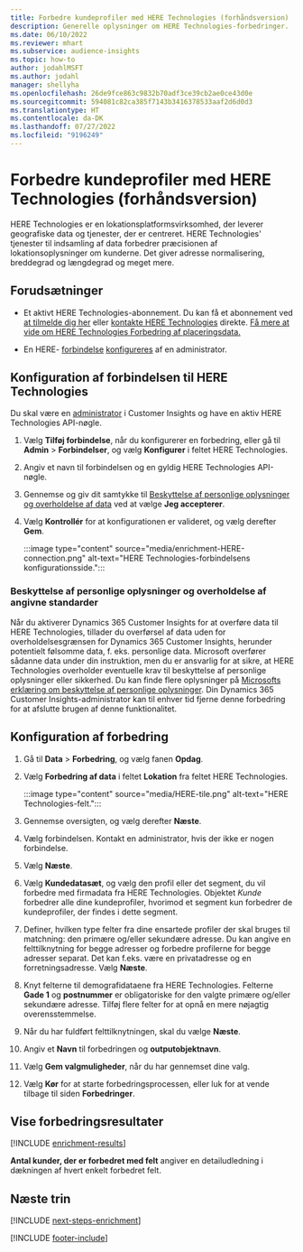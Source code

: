 ```yaml
---
title: Forbedre kundeprofiler med HERE Technologies (forhåndsversion)
description: Generelle oplysninger om HERE Technologies-forbedringer.
ms.date: 06/10/2022
ms.reviewer: mhart
ms.subservice: audience-insights
ms.topic: how-to
author: jodahlMSFT
ms.author: jodahl
manager: shellyha
ms.openlocfilehash: 26de9fce863c9832b70adf3ce39cb2ae0ce43d0e
ms.sourcegitcommit: 594081c82ca385f7143b3416378533aaf2d6d0d3
ms.translationtype: HT
ms.contentlocale: da-DK
ms.lasthandoff: 07/27/2022
ms.locfileid: "9196249"
---
```

# <a name="enrich-customer-profiles-with-here-technologies-preview"></a>Forbedre kundeprofiler med HERE Technologies (forhåndsversion)

HERE Technologies er en lokationsplatformsvirksomhed, der leverer geografiske data og tjenester, der er centreret. HERE Technologies' tjenester til indsamling af data forbedrer præcisionen af lokationsoplysninger om kunderne. Det giver adresse normalisering, breddegrad og længdegrad og meget mere.

## <a name="prerequisites"></a>Forudsætninger

- Et aktivt HERE Technologies-abonnement. Du kan få et abonnement ved [at tilmelde dig her](https://developer.here.com/sign-up?utm_medium=referral&utm_source=Microsoft-Dynamics-CI&create=Freemium-Basic) eller [kontakte HERE Technologies](https://developer.here.com/help?utm_medium=referral&utm_source=Microsoft-Dynamics-CI#how-can-we-help-you) direkte. [Få mere at vide om HERE Technologies Forbedring af placeringsdata.](https://developer.here.com/location-enrichment?cid=Dev-MicrosoftDynamics-DB-0-Dev-&utm_source=MicrosoftDynamics&utm_medium=referral&utm_campaign=Online_Dev_ReferralMicrosoft)

- En HERE- [forbindelse](connections.md) [konfigureres](#configure-the-connection-for-here-technologies) af en administrator.

## <a name="configure-the-connection-for-here-technologies"></a>Konfiguration af forbindelsen til HERE Technologies

Du skal være en [administrator](permissions.md#admin) i Customer Insights og have en aktiv HERE Technologies API-nøgle.

1. Vælg **Tilføj forbindelse**, når du konfigurerer en forbedring, eller gå til **Admin** > **Forbindelser**, og vælg **Konfigurer** i feltet HERE Technologies.

1. Angiv et navn til forbindelsen og en gyldig HERE Technologies API-nøgle.

1. Gennemse og giv dit samtykke til [Beskyttelse af personlige oplysninger og overholdelse af data](#data-privacy-and-compliance) ved at vælge **Jeg accepterer**.

1. Vælg **Kontrollér** for at konfigurationen er valideret, og vælg derefter **Gem**.

   :::image type="content" source="media/enrichment-HERE-connection.png" alt-text="HERE Technologies-forbindelsens konfigurationsside.":::

### <a name="data-privacy-and-compliance"></a>Beskyttelse af personlige oplysninger og overholdelse af angivne standarder

Når du aktiverer Dynamics 365 Customer Insights for at overføre data til HERE Technologies, tillader du overførsel af data uden for overholdelsesgrænsen for Dynamics 365 Customer Insights, herunder potentielt følsomme data, f. eks. personlige data. Microsoft overfører sådanne data under din instruktion, men du er ansvarlig for at sikre, at HERE Technologies overholder eventuelle krav til beskyttelse af personlige oplysninger eller sikkerhed. Du kan finde flere oplysninger på [Microsofts erklæring om beskyttelse af personlige oplysninger](https://go.microsoft.com/fwlink/?linkid=396732).
Din Dynamics 365 Customer Insights-administrator kan til enhver tid fjerne denne forbedring for at afslutte brugen af denne funktionalitet.

## <a name="configure-the-enrichment"></a>Konfiguration af forbedring

1. Gå til **Data** > **Forbedring**, og vælg fanen **Opdag**.

1. Vælg **Forbedring af data** i feltet **Lokation** fra feltet HERE Technologies.

   :::image type="content" source="media/HERE-tile.png" alt-text="HERE Technologies-felt.":::

1. Gennemse oversigten, og vælg derefter **Næste**.

1. Vælg forbindelsen. Kontakt en administrator, hvis der ikke er nogen forbindelse.

1. Vælg **Næste**.

1. Vælg **Kundedatasæt**, og vælg den profil eller det segment, du vil forbedre med firmadata fra HERE Technologies. Objektet *Kunde* forbedrer alle dine kundeprofiler, hvorimod et segment kun forbedrer de kundeprofiler, der findes i dette segment.

1. Definer, hvilken type felter fra dine ensartede profiler der skal bruges til matchning: den primære og/eller sekundære adresse. Du kan angive en felttilknytning for begge adresser og forbedre profilerne for begge adresser separat. Det kan f.eks. være en privatadresse og en forretningsadresse. Vælg **Næste**.

1. Knyt felterne til demografidataene fra HERE Technologies. Felterne **Gade 1** og **postnummer** er obligatoriske for den valgte primære og/eller sekundære adresse. Tilføj flere felter for at opnå en mere nøjagtig overensstemmelse.

1. Når du har fuldført felttilknytningen, skal du vælge **Næste**.

1. Angiv et **Navn** til forbedringen og **outputobjektnavn**.

1. Vælg **Gem valgmuligheder**, når du har gennemset dine valg.

1. Vælg **Kør** for at starte forbedringsprocessen, eller luk for at vende tilbage til siden **Forbedringer**.

## <a name="view-enrichment-results"></a>Vise forbedringsresultater

[!INCLUDE [enrichment-results](includes/enrichment-results.md)]

**Antal kunder, der er forbedret med felt** angiver en detailudledning i dækningen af hvert enkelt forbedret felt.

## <a name="next-steps"></a>Næste trin

[!INCLUDE [next-steps-enrichment](includes/next-steps-enrichment.md)]

[!INCLUDE [footer-include](includes/footer-banner.md)]

